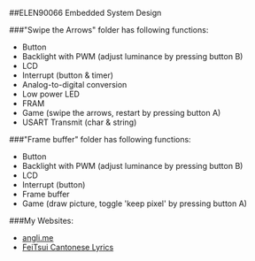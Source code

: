 ##ELEN90066 Embedded System Design

###"Swipe the Arrows" folder has following functions:
* Button  
* Backlight with PWM (adjust luminance by pressing button B)  
* LCD  
* Interrupt (button & timer)  
* Analog-to-digital conversion  
* Low power LED  
* FRAM  
* Game (swipe the arrows, restart by pressing button A)  
* USART Transmit (char & string)  

###"Frame buffer" folder has following functions:
* Button  
* Backlight with PWM (adjust luminance by pressing button B)  
* LCD  
* Interrupt (button)  
* Frame buffer  
* Game (draw picture, toggle 'keep pixel' by pressing button A)  

###My Websites:
* [angli.me](http://angli.me/)  
* [FeiTsui Cantonese Lyrics](http://yygeci.com/)  
